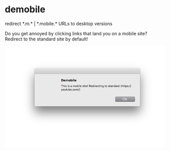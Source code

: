 # demobile
redirect \*.m.\* | \*.mobile.\* URLs to desktop versions

Do you get annoyed by clicking links that land you on a mobile site? Redirect to the standard site by default!

![Demobile screenshot](./demobile-yt-screenshot.png)